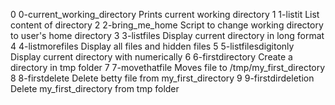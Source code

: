 0	0-current_working_directory	Prints current working directory
1	1-listit			List content of directory
2	2-bring_me_home			Script to change working directory to user's home directory
3	3-listfiles			Display current directory in long format
4	4-listmorefiles			Display all files and hidden files
5 	5-listfilesdigitonly		Display current directory with numerically
6	6-firstdirectory		Create a directory in tmp folder
7	7-movethatfile			Moves file to /tmp/my_first_directory
8	8-firstdelete			Delete betty file from my_first_directory
9	9-firstdirdeletion		Delete my_first_directory from tmp folder
